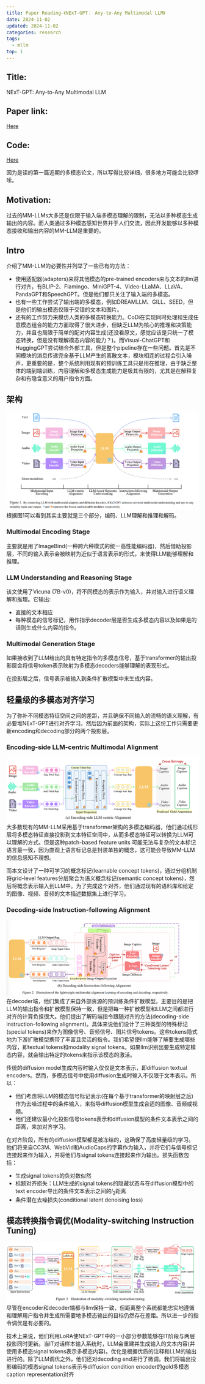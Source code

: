 ```yaml
---
title: Paper Reading-《NExT-GPT： Any-to-Any Multimodal LLM》
date: 2024-11-02
updated: 2024-11-02
categories: research
tags:
  - mllm
top: 1
---
```


## Title: 
NExT-GPT: Any-to-Any Multimodal LLM

## Paper link:
[Here](https://arxiv.org/abs/2309.05519)

## Code:
[Here](https://github.com/NExT-GPT/NExT-GPT)

因为是读的第一篇近期的多模态论文，所以写得比较详细，很多地方可能会比较啰嗦。

## Motivation:
过去的MM-LLMs大多还是仅限于输入端多模态理解的限制，无法以多种模态生成输出的内容。而人类通过多种模态感知世界并于人们交流，因此开发能够以多种模态接收和输出内容的MM-LLM是重要的。

## Intro
介绍了MM-LLM的必要性并列举了一些已有的方法：
- 使用适配器(adapters)来将其他模态的pre-trained encoders来与文本的llm进行对齐，有BLIP-2、Flamingo、MiniGPT-4、Video-LLaMA、LLaVA、PandaGPT和SpeechGPT。但是他们都只关注了输入端的多模态。
- 也有一些工作尝试了输出端的多模态，例如DREAMLLM、GILL、SEED，但是他们的输出模态仅限于交错的文本和图片。
- 还有的工作努力来模仿人类的多模态转换能力。CoDi在实现同时处理和生成任意模态组合的能力方面取得了很大进步，但缺乏LLM为核心的推理和决策能力，并且也局限于简单的配对内容生成(还没看原文，感觉应该是只统一了模态转换，但是没有理解模态内容的能力？)。而Visual-ChatGPT和HuggingGPT尝试结合外部工具，但是整个pipeline存在一些问题。首先是不同模块的消息传递完全基于LLM产生的离散文本，模块相连的过程会引入噪声，更重要的是，整个系统利用现有的预训练工具只是用在推理，由于缺乏整体的端到端训练，内容理解和多模态生成能力是极其有限的，尤其是在解释复杂和有隐含意义的用户指令方面。

## 架构
![alt text](image-8.png)
根据图1可以看到其实主要就是三个部分，编码、LLM理解和推理和解码。

### Multimodal Encoding Stage
主要就是用了ImageBind(一种跨六种模式的统一高性能编码器)，然后借助投影层，不同的输入表示会被映射为近似于语言表示的形式，来使得LLM能够理解和推理。

### LLM Understanding and Reasoning Stage
该文使用了Vicuna (7B-v0)，将不同模态的表示作为输入，并对输入进行语义理解和推理。它输出: 
- 直接的文本相应
- 每种模态的信号标记，用作指示decoder层是否生成多模态内容以及如果是的话则生成什么内容的指令。

### Multimodal Generation Stage
如果接收到了LLM给出的具有特定指令的多模态信号，基于transformer的输出投影层会将信号token表示映射为多模态decoders能够理解的表现形式。

在投影层之后，信号表示被输入到条件扩散模型中来生成内容。

## 轻量级的多模态对齐学习
为了弥补不同模态特征空间之间的差距，并且确保不同输入的流畅的语义理解，有必要堆NExT-GPT进行对齐学习。然后因为前面的架构，实际上这份工作只需要更新encoding和decoding部分的两个投影层。

### Encoding-side LLM-centric Multimodal Alignment
![alt text](image-9.png)
大多数现有的MM-LLM采用基于transformer架构的多模态编码器，他们通过线形层将多模态特征直接投影到文本特征空间中，从而多模态特征可以转换为LLM可以理解的方式。但是这种patch-based feature units 可能无法与复杂的文本标记语言最一致，因为直观上语言标记总是封装单独的概念，这可能会导致MM-LLM的信息感知不理想。

而本文设计了一种可学习的概念标记(learnable concept tokens)，通过分组机制将grid-level features分层聚合为语义概念标记(semantic concept tokens)，然后将概念表示输入到LLM中。为了完成这个对齐，他们通过现有的语料库和给定的图像、视频、音频的文本描述数据集上进行学习。

### Decoding-side Instruction-following Alignment
![alt text](image-10.png)
在decoder端，他们集成了来自外部资源的预训练条件扩散模型。主要目的是把LLM的输出指令和扩散模型保持一致，但是把每一种扩散模型和LLM之间都进行对齐的计算负担很大。他们提出了解码端指令跟随对齐的方法(decoding-side  instruction-following alignment)。具体来说他们设计了三种类型的特殊标记(special tokens)来作为图像信号、音频信号、图片信号tokens。这些tokens隐式地为下游扩散模型携带了丰富且灵活的指令。我们希望使llm能够了解要生成哪些内容，即textual tokens和modality signal tokens。如果llm识别出要生成特定模态内容，就会输出特定的tokens来指示该模态的激活。

传统的diffusion model生成内容时输入仅仅是文本表示，即diffusion textual encoders。然而，多模态信号中使用diffusion生成时输入不仅限于文本表示。所以：
- 他们考虑将LLM的模态信号标记表示(在每个基于transformer的映射层之后)作为去噪过程中的条件输入，来指导diffusion模型生成合适的图像、音频或视频。
- 他们还建议最小化投影信号tokens表示和diffusion模型的条件文本表示之间的距离，来加对齐学习。

在对齐阶段，所有的diffusion模型都是被冻结的，这确保了高度轻量级的学习。他们将来自CC3M、WebVid和AudioCaps的字幕作为输入，并将它们与信号标记连接起来作为输入，并将他们与signal tokens连接起来作为输出。损失函数包括：
- 生成signal tokens的负对数似然
- 标题对齐损失：LLM生成的signal tokens的隐藏状态与在diffusion模型中的text encoder导出的条件文本表示之间的$l_2$距离
- 条件潜在去噪损失(conditional latent denoising loss)

## 模态转换指令调优(Modality-switching Instruction Tuning)
![alt text](image-11.png)
尽管在encoder和decoder端都与llm保持一致，但距离整个系统都能忠实地遵循和理解用户指令并生成所需要地多模态输出的目标仍然存在差距。所以进一步的指令调优是有必要的。

技术上来说，他们利用LoRA使NExT-GPT中的一小部分参数能够在IT阶段与两层投影同时更新。当IT对话样本输入系统时，LLM会重建并生成输入的文本内容(并使用多模态signal tokens表示多模态内容)。优化是根据优质的注释和LLM的输出进行的。除了LLM调优之外，他们还对decoding end进行了微调。我们将输出投影编码的模态signal tokens表示与diffusion condition encoder的gold多模态caption representation对齐
